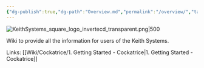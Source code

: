 ```yaml
---
{"dg-publish":true,"dg-path":"Overview.md","permalink":"/overview/","tags":["gardenEntry"],"updated":"2025-06-21T06:40:58.469-04:00"}
---
```


![KeithSystems_square_logo_invertecd_transparent.png|500](/img/user/Wiki/attachments/KeithSystems_square_logo_invertecd_transparent.png)

Wiki to provide all the information for users of the Keith Systems.

Links:
[[Wiki/Cockatrice/1. Getting Started - Cockatrice\|1. Getting Started - Cockatrice]]
